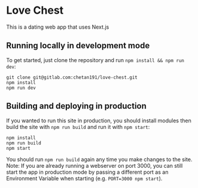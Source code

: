 # Love Chest

This is a dating web app that uses Next.js

## Running locally in development mode

To get started, just clone the repository and run `npm install && npm run dev`:

    git clone git@gitlab.com:chetan191/love-chest.git
    npm install
    npm run dev
    
## Building and deploying in production

If you wanted to run this site in production, you should install modules then build the site with `npm run build` and run it with `npm start`:

    npm install
    npm run build
    npm start

You should run `npm run build` again any time you make changes to the site.
Note: If you are already running a webserver on port 3000, you can still start the app in production mode by passing a different port as an Environment Variable when starting (e.g. `PORT=3000 npm start`).
